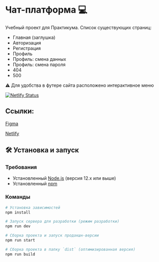 # Чат-платформа 💻
Учебный проект для Практикума. Список существующих страниц:
* Главная (заглушка)
* Авторизация
* Регистрация
* Профиль
* Профиль: смена данных
* Профиль: смена пароля
* 404
* 500

⚠️ Для удобства в футере сайта расположено интерактивное меню

[![Netlify Status](https://api.netlify.com/api/v1/badges/01b80d87-ebab-43bc-a392-82316fb43183/deploy-status)](https://app.netlify.com/projects/chat-olgavrish/deploys)

Ссылки:
---
[Figma](https://www.figma.com/design/nMbTLoEShwtUgU3KotLhJv/Dark-Theme-Chat-Ui?)


[Netlify](https://chat-olgavrish.netlify.app/)

## 🛠 Установка и запуск

### Требования
- Установленный [Node.js](https://nodejs.org/) (версия 12.x или выше)
- Установленный [npm](https://www.npmjs.com/)

### Команды

```bash
# Установка зависимостей
npm install

# Запуск сервера для разработки (режим разработки)
npm run dev

# Сборка проекта и запуск продакшн-версии
npm run start

# Сборка проекта в папку `dist` (оптимизированная версия)
npm run build
